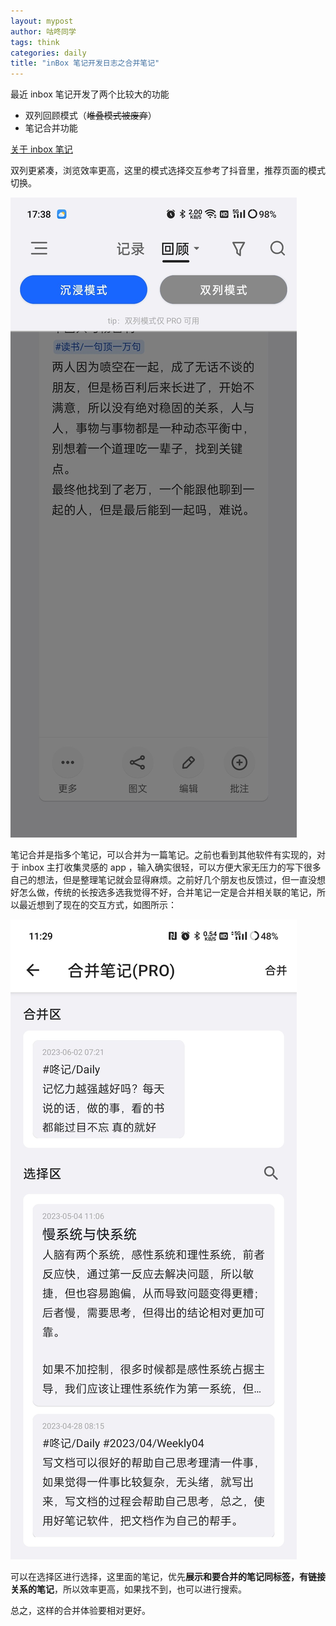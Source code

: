 ```yaml
---
layout: mypost
author: 咕咚同学
tags: think 
categories: daily
title: "inBox 笔记开发日志之合并笔记"
---
```


最近 inbox 笔记开发了两个比较大的功能
- ​双列回顾模式（~~堆叠模式被废弃~~）
- ​笔记合并功能

[关于 inbox 笔记](https://doc.gudong.site/inbox/)

双列更紧凑，浏览效率更高，这里的模式选择交互参考了抖音里，推荐页面的模式切换。

![](https://raw.githubusercontent.com/maoruibin/assets/master/2023/06/11/Screenshot_2023-06-11-17-38-45-43_451c07e5fd31c3cd91f7582c46a0f3f8.jpg)

笔记合并是指多个笔记，可以合并为一篇笔记。之前也看到其他软件有实现的，对于 inbox 主打收集灵感的 app ，输入确实很轻，可以方便大家无压力的写下很多自己的想法，但是整理笔记就会显得麻烦。之前好几个朋友也反馈过，但一直没想好怎么做，传统的长按选多选我觉得不好，合并笔记一定是合并相关联的笔记，所以最近想到了现在的交互方式，如图所示：

![](https://raw.githubusercontent.com/maoruibin/assets/master/2023/06/11/Screenshot_2023-06-11-11-29-47-71_451c07e5fd31c3cd91f7582c46a0f3f8.jpg)

可以在选择区进行选择，这里面的笔记，优先**展示和要合并的笔记同标签，有链接关系的笔记**，所以效率更高，如果找不到，也可以进行搜索。

总之，这样的合并体验要相对更好。